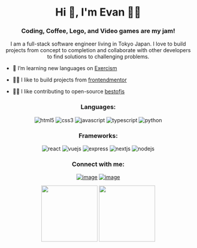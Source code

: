 <h1 align="center">Hi 👋, I'm Evan 👨‍💻</h1>
<h3 align="center">Coding, Coffee, Lego, and Video games are my jam!</h3>

<p align="center">I am a full-stack software engineer living in Tokyo Japan. I love to build projects from concept to completion and collaborate with other developers to find solutions to challenging problems.</p>


- 🌱  I’m learning new languages on [Exercism](https://exercism.org/profiles/Evomatic)

- 👨‍💻  I like to build projects from [frontendmentor](https://www.frontendmentor.io/home)

- 💁🏻  I like contributing to open-source [bestofjs](https://github.com/bestofjs/bestofjs)
  

<h3 align="center">Languages:</h3>
<p align="center"> <img src="https://img.shields.io/badge/html5-%23E34F26.svg?style=for-the-badge&logo=html5&logoColor=white" alt="html5" /> <img src="https://img.shields.io/badge/css3-%231572B6.svg?style=for-the-badge&logo=css3&logoColor=white)" alt="css3"/> <img src="https://img.shields.io/badge/javascript-%23323330.svg?style=for-the-badge&logo=javascript&logoColor=%23F7DF1E" alt="javascript" /> <img src="https://img.shields.io/badge/typescript-%23007ACC.svg?style=for-the-badge&logo=typescript&logoColor=white" alt="typescript"/> <img src="https://img.shields.io/badge/python-3670A0?style=for-the-badge&logo=python&logoColor=ffdd54" alt="python" /> </p><h3

<h3 align="center">Frameworks:</h3>
<p align="center"> <img src="https://img.shields.io/badge/react-%2320232a.svg?style=for-the-badge&logo=react&logoColor=%2361DAFB" alt="react" /> <img src="https://img.shields.io/badge/vuejs-%2335495e.svg?style=for-the-badge&logo=vuedotjs&logoColor=%234FC08D" alt="vuejs" /> <img src="https://img.shields.io/badge/express.js-%23404d59.svg?style=for-the-badge&logo=express&logoColor=%2361DAFB)" alt="express" /> <img src="https://img.shields.io/badge/Next-black?style=for-the-badge&logo=next.js&logoColor=white" alt="nextjs" /> <img src="https://img.shields.io/badge/node.js-6DA55F?style=for-the-badge&logo=node.js&logoColor=white)" alt="nodejs" /> </a> </p><h3

<h3 align="center">Connect with me:</h3>
<div align="center">

[![image](https://img.shields.io/badge/LinkedIn-0077B5?style=for-the-badge&logo=linkedin&logoColor=white)](https://www.linkedin.com/in/evantrujillo/)
[![image](https://img.shields.io/badge/Gmail-D14836?style=for-the-badge&logo=gmail&logoColor=white)](mailto:produtor.evantrujillo30@gmail.com)
  
</div>



<p align= "center">
  <img height= "150" src="https://github-readme-stats.vercel.app/api?username=Evomatic&theme=react&show_icons=true&include_all_commits=true" />
  <img height= "150" src="https://github-readme-stats.vercel.app/api/top-langs/?username=Evomatic&theme=react&layout=compact" />
</p>

